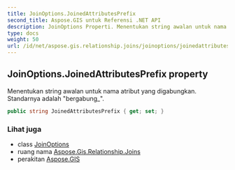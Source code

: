 ```yaml
---
title: JoinOptions.JoinedAttributesPrefix
second_title: Aspose.GIS untuk Referensi .NET API
description: JoinOptions Properti. Menentukan string awalan untuk nama atribut yang digabungkan. Standarnya adalah bergabung_.
type: docs
weight: 50
url: /id/net/aspose.gis.relationship.joins/joinoptions/joinedattributesprefix/
---
```

## JoinOptions.JoinedAttributesPrefix property

Menentukan string awalan untuk nama atribut yang digabungkan. Standarnya adalah "bergabung_".

```csharp
public string JoinedAttributesPrefix { get; set; }
```

### Lihat juga

* class [JoinOptions](../)
* ruang nama [Aspose.Gis.Relationship.Joins](../../joinoptions/)
* perakitan [Aspose.GIS](../../../)


